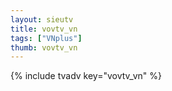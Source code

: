 ```yaml
--- 
layout: sieutv
title: vovtv_vn
tags: ["VNplus"]
thumb: vovtv_vn
---
```

{% include tvadv key="vovtv_vn" %}
